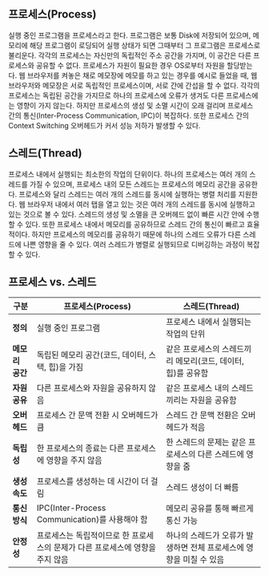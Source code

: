 ## 프로세스(Process)

실행 중인 프로그램을 프로세스라고 한다. 프로그램은 보통 Disk에 저장되어 있으며, 메모리에 해당 프로그램이 로딩되어 실행 상태가 되면 그때부터 그 프로그램은 프로세스로 불리운다. 각각의 프로세스는 자신만의 독립적인 주소 공간을 가지며, 이 공간은 다른 프로세스와 공유할 수 없다. 프로세스가 자원이 필요한 경우 OS로부터 자원을 할당받는다. 웹 브라우저를 켜놓은 채로 메모장에 메모를 하고 있는 경우를 예시로 들었을 때, 웹 브라우저와 메모장은 서로 독립적인 프로세스이며, 서로 간에 간섭을 할 수 없다.
각각의 프로세스는 독립된 공간을 가지므로 하나의 프로세스에 오류가 생겨도 다른 프로세스에는 영향이 가지 않는다.
하지만 프로세스의 생성 및 소멸 시간이 오래 걸리며 프로세스 간의 통신(Inter-Process Communication, IPC)이 복잡하다. 또한 프로세스 간의 Context Switching 오버헤드가 커서 성능 저하가 발생할 수 있다.

## 스레드(Thread)

프로세스 내에서 실행되는 최소한의 작업의 단위이다. 하나의 프로세스는 여러 개의 스레드를 가질 수 있으며, 프로세스 내의 모든 스레드는 프로세스의 메모리 공간을 공유한다. 프로세스와 달리 스레드는 여러 개의 스레드를 동시에 실행하는 병렬 처리를 지원한다. 웹 브라우저 내에서 여러 탭을 열고 있는 것은 여러 개의 스레드를 동시에 실행하고 있는 것으로 볼 수 있다.
스레드의 생성 및 소멸을 큰 오버헤드 없이 빠른 시간 안에 수행할 수 있다. 또한 프로세스 내에서 메모리를 공유하므로 스레드 간의 통신이 빠르고 효율적이다.
하지만 프로세스의 메모리를 공유하기 때문에 하나의 스레드 오류가 다른 스레드에 나쁜 영향을 줄 수 있다. 여러 스레드가 병렬로 실행되므로 디버깅하는 과정이 복잡할 수 있다.

## 프로세스 vs. 스레드

| **구분**            | **프로세스(Process)**                                        | **스레드(Thread)**                                         |
|---------------------|--------------------------------------------------------------|------------------------------------------------------------|
| **정의**            | 실행 중인 프로그램                                            | 프로세스 내에서 실행되는 작업의 단위                        |
| **메모리 공간**     | 독립된 메모리 공간(코드, 데이터, 스택, 힙)을 가짐             | 같은 프로세스의 스레드끼리 메모리(코드, 데이터, 힙)를 공유함 |
| **자원 공유**       | 다른 프로세스와 자원을 공유하지 않음                           | 같은 프로세스 내의 스레드끼리는 자원을 공유함               |
| **오버헤드**        | 프로세스 간 문맥 전환 시 오버헤드가 큼                         | 스레드 간 문맥 전환은 오버헤드가 적음                       |
| **독립성**          | 한 프로세스의 종료는 다른 프로세스에 영향을 주지 않음          | 한 스레드의 문제는 같은 프로세스의 다른 스레드에 영향을 줌  |
| **생성 속도**       | 프로세스를 생성하는 데 시간이 더 걸림                          | 스레드 생성이 더 빠름                                      |
| **통신 방식**       | IPC(Inter-Process Communication)를 사용해야 함                | 메모리 공유를 통해 빠르게 통신 가능                        |
| **안정성**          | 프로세스는 독립적이므로 한 프로세스의 문제가 다른 프로세스에 영향을 주지 않음 | 하나의 스레드가 오류가 발생하면 전체 프로세스에 영향을 미칠 수 있음 |


